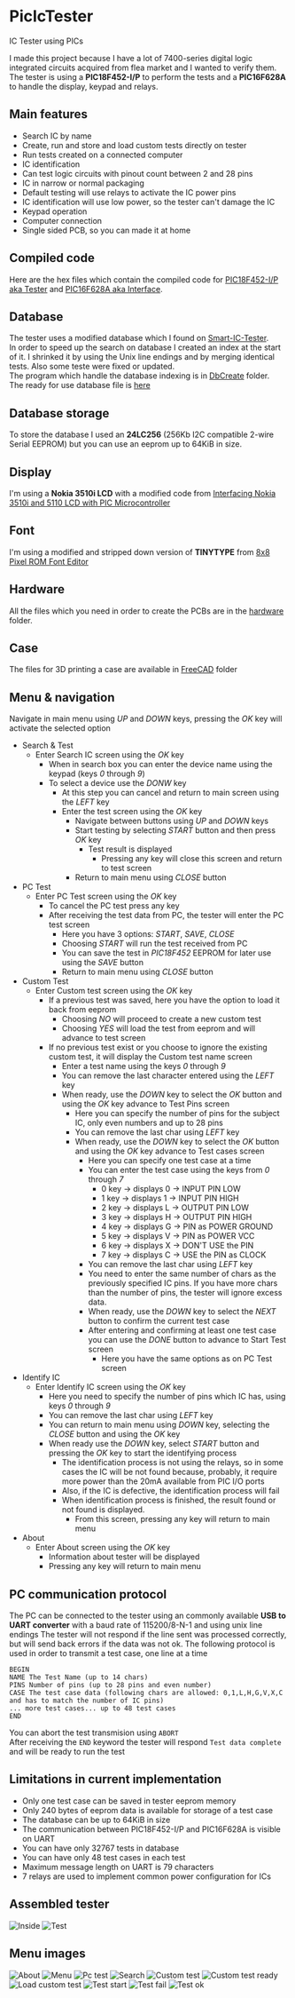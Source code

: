 # PicIcTester
IC Tester using PICs

I made this project because I have a lot of 7400-series digital logic integrated circuits acquired from flea market and I wanted to verify them.  
The tester is using a **PIC18F452-I/P** to perform the tests and a **PIC16F628A** to handle the display, keypad and relays.

## Main features

* Search IC by name
* Create, run and store and load custom tests directly on tester
* Run tests created on a connected computer
* IC identification
* Can test logic circuits with pinout count between 2 and 28 pins
* IC in narrow or normal packaging
* Default testing will use relays to activate the IC power pins
* IC identification will use low power, so the tester can't damage the IC
* Keypad operation
* Computer connection
* Single sided PCB, so you can made it at home

## Compiled code
Here are the hex files which contain the compiled code for [PIC18F452-I/P aka Tester](binaries/Tester.production.hex) and [PIC16F628A aka Interface](binaries/Interface.production.hex).

## Database
The tester uses a modified database which I found on [Smart-IC-Tester](https://github.com/akshaybaweja/Smart-IC-Tester).  
In order to speed up the search on database I created an index at the start of it. I shrinked it by using the Unix line endings and by merging identical tests. Also some teste were fixed or updated.  
The program which handle the database indexing is in [DbCreate](DbCreate) folder.  
The ready for use database file is [here](Database/database.txt.bin)

## Database storage
To store the database I used an **24LC256** (256Kb I2C compatible 2-wire Serial EEPROM) but you can use an eeprom up to 64KiB in size.

## Display
I'm using a **Nokia 3510i LCD** with a modified code from [Interfacing Nokia 3510i and 5110 LCD with PIC Microcontroller](http://www.toughdev.com/content/2011/03/interfacing-nokia-3510i-and-5110-lcd-with-pic-microcontroller/)

## Font
I'm using a modified and stripped down version of **TINYTYPE** from [8x8 Pixel ROM Font Editor](https://www.min.at/prinz/o/software/pixelfont/)

## Hardware
All the files which you need in order to create the PCBs are in the [hardware](hardware) folder.

## Case
The files for 3D printing a case are available in [FreeCAD](FreeCAD) folder

## Menu &amp; navigation

Navigate in main menu using *UP* and *DOWN* keys, pressing the *OK* key will activate the selected option  

* Search &amp; Test
    * Enter Search IC screen using the *OK* key
        * When in search box you can enter the device name using the keypad (keys *0* through *9*)
        * To select a device use the *DONW* key
            * At this step you can cancel and return to main screen using the *LEFT* key
            * Enter the test screen using the *OK* key
                * Navigate between buttons using *UP* and *DOWN* keys
                * Start testing by selecting *START* button and then press *OK* key
                    * Test result is displayed
                        * Pressing any key will close this screen and return to test screen
                * Return to main menu using *CLOSE* button
* PC Test
    * Enter PC Test screen using the *OK* key
        * To cancel the PC test press any key
        * After receiving the test data from PC, the tester will enter the PC test screen
            * Here you have 3 options: *START*, *SAVE*, *CLOSE*
            * Choosing *START* will run the test received from PC
            * You can save the test in *PIC18F452* EEPROM for later use using the *SAVE* button
            * Return to main menu using *CLOSE* button
* Custom Test
    * Enter Custom test screen using the *OK* key
        * If a previous test was saved, here you have the option to load it back from eeprom
            * Choosing *NO* will proceed to create a new custom test
            * Choosing *YES* will load the test from eeprom and will advance to test screen
        * If no previous test exist or you choose to ignore the existing custom test, it will display the Custom test name screen
            * Enter a test name using the keys *0* through *9*
            * You can remove the last character entered using the *LEFT* key
            * When ready, use the *DOWN* key to select the *OK* button and using the *OK* key advance to Test Pins screen
                * Here you can specify the number of pins for the subject IC, only even numbers and up to 28 pins
                * You can remove the last char using *LEFT* key
                * When ready, use the *DOWN* key to select the *OK* button and using the *OK* key advance to Test cases screen
                    * Here you can specify one test case at a time
                    * You can enter the test case using the keys from *0* through *7*
                        * 0 key -> displays 0 -> INPUT PIN LOW
                        * 1 key -> displays 1 -> INPUT PIN HIGH
                        * 2 key -> displays L -> OUTPUT PIN LOW
                        * 3 key -> displays H -> OUTPUT PIN HIGH
                        * 4 key -> displays G -> PIN as POWER GROUND
                        * 5 key -> displays V -> PIN as POWER VCC
                        * 6 key -> displays X -> DON'T USE the PIN
                        * 7 key -> displays C -> USE the PIN as CLOCK
                    * You can remove the last char using *LEFT* key
                    * You need to enter the same number of chars as the previously specified IC pins. If you have more chars than the number of pins, the tester will ignore excess data.
                    * When ready, use the *DOWN* key to select the *NEXT* button to confirm the current test case
                    * After entering and confirming at least one test case you can use the *DONE* button to advance to Start Test screen
                        * Here you have the same options as on PC Test screen
* Identify IC
    * Enter Identify IC screen using the *OK* key
        * Here you need to specify the number of pins which IC has, using keys *0* through *9*
        * You can remove the last char using *LEFT* key
        * You can return to main menu using *DOWN* key, selecting the *CLOSE* button and using the *OK* key
        * When ready use the *DOWN* key, select *START* button and pressing the *OK* key to start the identifying process
            * The identification process is not using the relays, so in some cases the IC will be not found because, probably, it require more power than the 20mA available from PIC I/O ports
            * Also, if the IC is defective, the identification process will fail
            * When identification process is finished, the result found or not found is displayed. 
                * From this screen, pressing any key will return to main menu
* About
    * Enter About screen using the *OK* key
        * Information about tester will be displayed
        * Pressing any key will return to main menu

## PC communication protocol
The PC can be connected to the tester using an commonly available **USB to UART converter** with a baud rate of 115200/8-N-1 and using unix line endings
The tester will not respond if the line sent was processed correctly, but will send back errors if the data was not ok.
The following protocol is used in order to transmit a test case, one line at a time

```
BEGIN
NAME The Test Name (up to 14 chars)
PINS Number of pins (up to 28 pins and even number)
CASE The test case data (following chars are allowed: 0,1,L,H,G,V,X,C and has to match the number of IC pins)
... more test cases... up to 48 test cases
END

```
You can abort the test transmision using `ABORT`  
After receiving the `END` keyword the tester will respond `Test data complete` and will be ready to run the test

## Limitations in current implementation
* Only one test case can be saved in tester eeprom memory
* Only 240 bytes of eeprom data is available for storage of a test case
* The database can be up to 64KiB in size
* The communication between PIC18F452-I/P and PIC16F628A is visible on UART
* You can have only 32767 tests in database
* You can have only 48 test cases in each test
* Maximum message length on UART is 79 characters
* 7 relays are used to implement common power configuration for ICs


## Assembled tester
![Inside](images/inside.jpg) ![Test](images/test.jpg)

## Menu images
![About](images/about.jpg) ![Menu](images/menu.jpg) ![Pc test](images/pc-test.jpg) ![Search](images/search.jpg) ![Custom test](images/custom-test.jpg) ![Custom test ready](images/custom-test-ready.jpg) ![Load custom test](images/load-custom-test.jpg) ![Test start](images/test-start.jpg) ![Test fail](images/test-fail.jpg) ![Test ok](images/test-ok.jpg)



